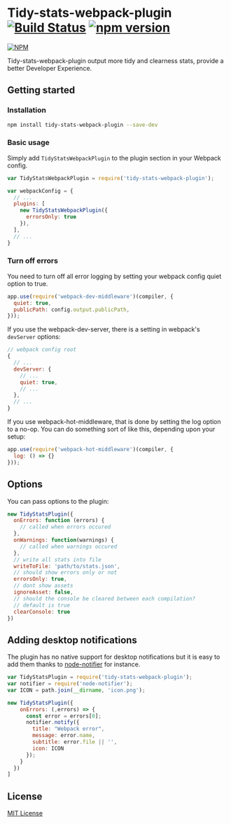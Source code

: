 Tidy-stats-webpack-plugin [![Build Status](https://travis-ci.org/ali322/tidy-stats-webpack-plugin.svg?branch=master)](https://travis-ci.org/ali322/tidy-stats-webpack-plugin) [![npm version](https://badge.fury.io/js/tidy-stats-webpack-plugin.svg)](https://badge.fury.io/js/tidy-stats-webpack-plugin)
===

[![NPM](https://nodei.co/npm/tidy-stats-webpack-plugin.png?downloads=true&downloadRank=true&stars=true)](https://nodei.co/npm/tidy-stats-webpack-plugin/)

Tidy-stats-webpack-plugin output more tidy and clearness
stats, provide a better
Developer Experience.

## Getting started

### Installation

```bash
npm install tidy-stats-webpack-plugin --save-dev
```

### Basic usage

Simply add `TidyStatsWebpackPlugin` to the plugin section in your Webpack config.

```javascript
var TidyStatsWebpackPlugin = require('tidy-stats-webpack-plugin');

var webpackConfig = {
  // ...
  plugins: [
    new TidyStatsWebpackPlugin({
      errorsOnly: true
    }),
  ],
  // ...
}
```

### Turn off errors

You need to turn off all error logging by setting your webpack config quiet option to true.

```javascript
app.use(require('webpack-dev-middleware')(compiler, {
  quiet: true,
  publicPath: config.output.publicPath,
}));
```

If you use the webpack-dev-server, there is a setting in webpack's ```devServer``` options:

```javascript
// webpack config root
{
  // ...
  devServer: {
    // ...
    quiet: true,
    // ...
  },
  // ...
}
```

If you use webpack-hot-middleware, that is done by setting the log option to a no-op. You can do something sort of like this, depending upon your setup:

```javascript
app.use(require('webpack-hot-middleware')(compiler, {
  log: () => {}
}));
```

## Options

You can pass options to the plugin:

```js
new TidyStatsPlugin({
  onErrors: function (errors) {
    // called when errors occured
  },
  onWarnings: function(warnings) {
    // called when warnings occured
  },
  // write all stats into file
  writeToFile: 'path/to/stats.json',
  // should show errors only or not
  errorsOnly: true,
  // dont show assets
  ignoreAsset: false,
  // should the console be cleared between each compilation?
  // default is true
  clearConsole: true
})
```

## Adding desktop notifications

The plugin has no native support for desktop notifications but it is easy
to add them thanks to [node-notifier](https://www.npmjs.com/package/node-notifier) for instance.

```js
var TidyStatsPlugin = require('tidy-stats-webpack-plugin');
var notifier = require('node-notifier');
var ICON = path.join(__dirname, 'icon.png');

new TidyStatsPlugin({
    onErrors: (,errors) => {
      const error = errors[0];
      notifier.notify({
        title: "Webpack error",
        message: error.name,
        subtitle: error.file || '',
        icon: ICON
      });
    }
  })
]
```

## License

[MIT License](http://en.wikipedia.org/wiki/MIT_License)
